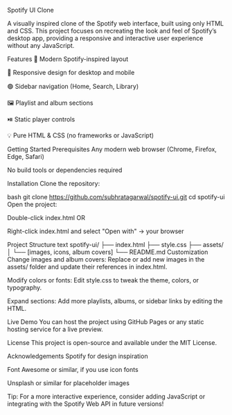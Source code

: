 Spotify UI Clone

A visually inspired clone of the Spotify web interface, built using only HTML and CSS. This project focuses on recreating the look and feel of Spotify’s desktop app, providing a responsive and interactive user experience without any JavaScript.

Features
🎵 Modern Spotify-inspired layout

🎨 Responsive design for desktop and mobile

🟢 Sidebar navigation (Home, Search, Library)

🖼️ Playlist and album sections

⏯️ Static player controls

💡 Pure HTML & CSS (no frameworks or JavaScript)

Getting Started
Prerequisites
Any modern web browser (Chrome, Firefox, Edge, Safari)

No build tools or dependencies required

Installation
Clone the repository:

bash
git clone https://github.com/subhratagarwal/spotify-ui.git
cd spotify-ui
Open the project:

Double-click index.html
OR

Right-click index.html and select "Open with" → your browser

Project Structure
text
spotify-ui/
├── index.html
├── style.css
├── assets/
│   └── [images, icons, album covers]
└── README.md
Customization
Change images and album covers:
Replace or add new images in the assets/ folder and update their references in index.html.

Modify colors or fonts:
Edit style.css to tweak the theme, colors, or typography.

Expand sections:
Add more playlists, albums, or sidebar links by editing the HTML.

Live Demo
You can host the project using GitHub Pages or any static hosting service for a live preview.

License
This project is open-source and available under the MIT License.

Acknowledgements
Spotify for design inspiration

Font Awesome or similar, if you use icon fonts

Unsplash or similar for placeholder images

Tip:
For a more interactive experience, consider adding JavaScript or integrating with the Spotify Web API in future versions!
